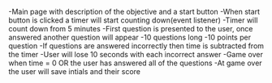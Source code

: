 -Main page with description of the objective and a start button
    -When start button is clicked a timer will start counting down(event listener)
    -Timer will count down from 5 minutes
-First question is presented to the user, once answered another question will appear
    -10 questions long
    -10 points per question
-If questions are answered incorrectly then time is subtracted from the timer
    -User will lose 10 seconds with each incorrect answer
-Game over when time = 0 OR the user has answered all of the questions
    -At game over the user will save intials and their score